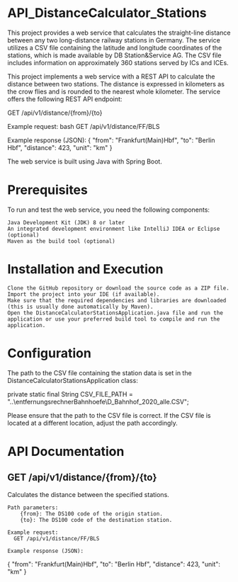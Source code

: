# API_DistanceCalculator_Stations

This project provides a web service that calculates the straight-line distance between any two long-distance railway stations in Germany. 
The service utilizes a CSV file containing the latitude and longitude coordinates of the stations, which is made available by DB Station&Service AG. 
The CSV file includes information on approximately 360 stations served by ICs and ICEs.

This project implements a web service with a REST API to calculate the distance between two stations. 
The distance is expressed in kilometers as the crow flies and is rounded to the nearest whole kilometer. 
The service offers the following REST API endpoint:

GET /api/v1/distance/{from}/{to}

Example request:
bash
GET /api/v1/distance/FF/BLS

Example response (JSON):
{
  "from": "Frankfurt(Main)Hbf",
  "to": "Berlin Hbf",
  "distance": 423,
  "unit": "km"
}

The web service is built using Java with Spring Boot.

# Prerequisites

To run and test the web service, you need the following components:

    Java Development Kit (JDK) 8 or later
    An integrated development environment like IntelliJ IDEA or Eclipse (optional)
    Maven as the build tool (optional)

# Installation and Execution

    Clone the GitHub repository or download the source code as a ZIP file.
    Import the project into your IDE (if available).
    Make sure that the required dependencies and libraries are downloaded (this is usually done automatically by Maven).
    Open the DistanceCalculatorStationsApplication.java file and run the application or use your preferred build tool to compile and run the application.

# Configuration

The path to the CSV file containing the station data is set in the DistanceCalculatorStationsApplication class:

private static final String CSV_FILE_PATH = "..\\entfernungsrechnerBahnhoefe\\D_Bahnhof_2020_alle.CSV";

Please ensure that the path to the CSV file is correct. 
If the CSV file is located at a different location, adjust the path accordingly.

# API Documentation

## GET /api/v1/distance/{from}/{to}
Calculates the distance between the specified stations.

    Path parameters:
        {from}: The DS100 code of the origin station.
        {to}: The DS100 code of the destination station.

    Example request:
      GET /api/v1/distance/FF/BLS

    Example response (JSON):

{
  "from": "Frankfurt(Main)Hbf",
  "to": "Berlin Hbf",
  "distance": 423,
  "unit": "km"
}
